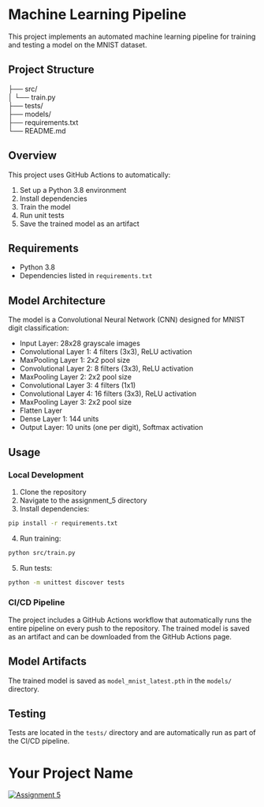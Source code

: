 # Machine Learning Pipeline

This project implements an automated machine learning pipeline for training and testing a model on the MNIST dataset.

## Project Structure


├── src/    
│ └── train.py  
├── tests/  
├── models/     
├── requirements.txt    
└── README.md   


## Overview

This project uses GitHub Actions to automatically:
1. Set up a Python 3.8 environment
2. Install dependencies
3. Train the model
4. Run unit tests
5. Save the trained model as an artifact

## Requirements

- Python 3.8
- Dependencies listed in `requirements.txt`

## Model Architecture

The model is a Convolutional Neural Network (CNN) designed for MNIST digit classification:

- Input Layer: 28x28 grayscale images
- Convolutional Layer 1: 4 filters (3x3), ReLU activation
- MaxPooling Layer 1: 2x2 pool size
- Convolutional Layer 2: 8 filters (3x3), ReLU activation
- MaxPooling Layer 2: 2x2 pool size
- Convolutional Layer 3: 4 filters (1x1)
- Convolutional Layer 4: 16 filters (3x3), ReLU activation
- MaxPooling Layer 3: 2x2 pool size
- Flatten Layer
- Dense Layer 1: 144 units
- Output Layer: 10 units (one per digit), Softmax activation


## Usage

### Local Development

1. Clone the repository
2. Navigate to the assignment_5 directory
3. Install dependencies:
```bash
pip install -r requirements.txt
```
4. Run training:
```bash
python src/train.py
```
5. Run tests:
```bash
python -m unittest discover tests
```

### CI/CD Pipeline

The project includes a GitHub Actions workflow that automatically runs the entire pipeline on every push to the repository. The trained model is saved as an artifact and can be downloaded from the GitHub Actions page.

## Model Artifacts

The trained model is saved as `model_mnist_latest.pth` in the `models/` directory.

## Testing

Tests are located in the `tests/` directory and are automatically run as part of the CI/CD pipeline.

# Your Project Name

[![Assignment 5](https://github.com/rajathkmanjunath/tsai_assignments/actions/workflows/ml-pipeline.yml/badge.svg)](https://github.com/rajathkmanjunath/tsai_assignments/actions/workflows/assignment_5.yml)
